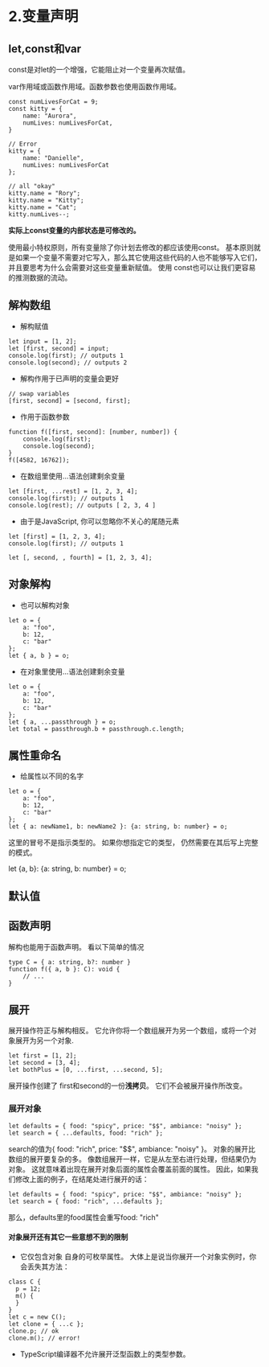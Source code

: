 # 2.变量声明

## let,const和var

const是对let的一个增强，它能阻止对一个变量再次赋值。

var作用域或函数作用域。函数参数也使用函数作用域。

```text
const numLivesForCat = 9;
const kitty = {
    name: "Aurora",
    numLives: numLivesForCat,
}

// Error
kitty = {
    name: "Danielle",
    numLives: numLivesForCat
};

// all "okay"
kitty.name = "Rory";
kitty.name = "Kitty";
kitty.name = "Cat";
kitty.numLives--;
```

**实际上const变量的内部状态是可修改的。**

使用最小特权原则，所有变量除了你计划去修改的都应该使用const。 基本原则就是如果一个变量不需要对它写入，那么其它使用这些代码的人也不能够写入它们，并且要思考为什么会需要对这些变量重新赋值。 使用 const也可以让我们更容易的推测数据的流动。

## 解构数组

* 解构赋值

```text
let input = [1, 2];
let [first, second] = input;
console.log(first); // outputs 1
console.log(second); // outputs 2
```

* 解构作用于已声明的变量会更好

```text
// swap variables
[first, second] = [second, first];
```

* 作用于函数参数

```text
function f([first, second]: [number, number]) {
    console.log(first);
    console.log(second);
}
f([4582, 16762]);
```

* 在数组里使用...语法创建剩余变量

```text
let [first, ...rest] = [1, 2, 3, 4];
console.log(first); // outputs 1
console.log(rest); // outputs [ 2, 3, 4 ]
```

* 由于是JavaScript, 你可以忽略你不关心的尾随元素

```text
let [first] = [1, 2, 3, 4];
console.log(first); // outputs 1

let [, second, , fourth] = [1, 2, 3, 4];
```

## 对象解构

* 也可以解构对象

```text
let o = {
    a: "foo",
    b: 12,
    c: "bar"
};
let { a, b } = o;
```

* 在对象里使用...语法创建剩余变量

```text
let o = {
    a: "foo",
    b: 12,
    c: "bar"
};
let { a, ...passthrough } = o;
let total = passthrough.b + passthrough.c.length;
```

## 属性重命名

* 给属性以不同的名字

```text
let o = {
    a: "foo",
    b: 12,
    c: "bar"
};
let { a: newName1, b: newName2 }: {a: string, b: number} = o;
```

这里的冒号不是指示类型的。 如果你想指定它的类型， 仍然需要在其后写上完整的模式。

let {a, b}: {a: string, b: number} = o;

## 默认值

## 函数声明

解构也能用于函数声明。 看以下简单的情况

```text
type C = { a: string, b?: number }
function f({ a, b }: C): void {
    // ...
}
```

## 展开

展开操作符正与解构相反。 它允许你将一个数组展开为另一个数组，或将一个对象展开为另一个对象.

```text
let first = [1, 2];
let second = [3, 4];
let bothPlus = [0, ...first, ...second, 5];
```

展开操作创建了 first和second的一份**浅拷贝**。 它们不会被展开操作所改变。

### 展开对象

```text
let defaults = { food: "spicy", price: "$$", ambiance: "noisy" };
let search = { ...defaults, food: "rich" };
```

search的值为{ food: "rich", price: "$$", ambiance: "noisy" }。 对象的展开比数组的展开要复杂的多。 像数组展开一样，它是从左至右进行处理，但结果仍为对象。 这就意味着出现在展开对象后面的属性会覆盖前面的属性。 因此，如果我们修改上面的例子，在结尾处进行展开的话：

```text
let defaults = { food: "spicy", price: "$$", ambiance: "noisy" };
let search = { food: "rich", ...defaults };
```

那么，defaults里的food属性会重写food: "rich"

#### 对象展开还有其它一些意想不到的限制

* 它仅包含对象 自身的可枚举属性。 大体上是说当你展开一个对象实例时，你会丢失其方法：

```text
class C {
  p = 12;
  m() {
  }
}
let c = new C();
let clone = { ...c };
clone.p; // ok
clone.m(); // error!
```

* TypeScript编译器不允许展开泛型函数上的类型参数。

